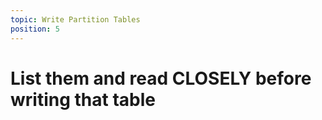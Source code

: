 ```yaml
---
topic: Write Partition Tables
position: 5
---
```


# List them and read CLOSELY before writing that table
